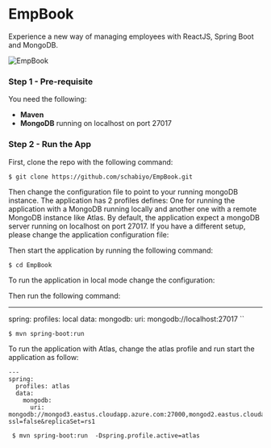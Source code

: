 # EmpBook

Experience a new way of managing employees with ReactJS, Spring Boot and MongoDB.

![EmpBook](/img/empbook.png "EmpBook")

### Step 1 - Pre-requisite

You need the following:

- **Maven**
- **MongoDB** running on localhost on port 27017


### Step 2 - Run the App

First, clone the repo with  the following command:

` $ git clone https://github.com/schabiyo/EmpBook.git `


Then change the configuration file to point to your running mongoDB instance. The application has 2 profiles defines: One for running the application with a MongoDB running locally and another one with a remote MongoDB instance like Atlas.
By default, the application expect a mongoDB server running on localhost on port 27017. If you have a different setup, please change the application configuration file: 

Then start the application by running the following command:

` $ cd EmpBook `

To run the application in local mode change the configuration:


Then run the following command:

---
 spring:
   profiles: local
   data:
     mongodb:
       uri: mongodb://localhost:27017
 ``


` $ mvn spring-boot:run `

To run the application with Atlas, change the atlas profile and run start the application as follow:

``` 
---
spring:
  profiles: atlas
  data:
    mongodb:
      uri: mongodb://mongod3.eastus.cloudapp.azure.com:27000,mongod2.eastus.cloudapp.azure.com:27000,mongod1.eastus.cloudapp.azure.com:27000/test?ssl=false&replicaSet=rs1
```


` $ mvn spring-boot:run  -Dspring.profile.active=atlas`

